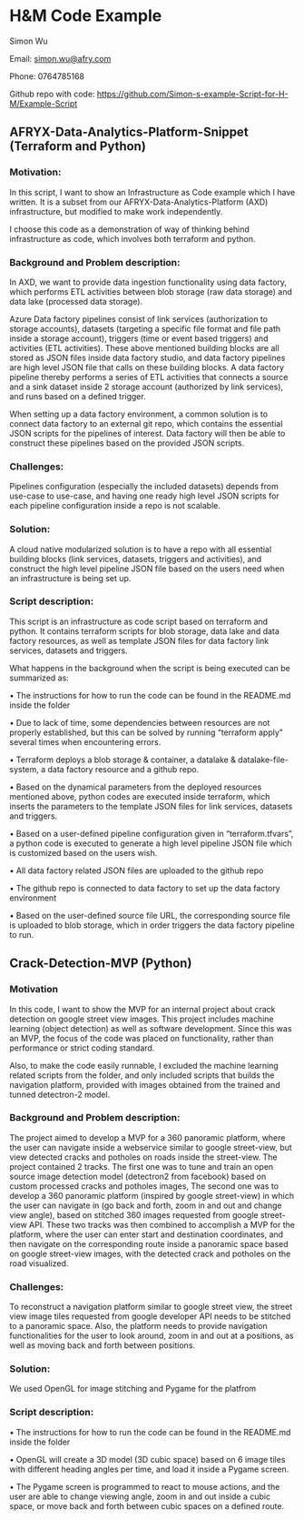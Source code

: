 # H&M Code Example
Simon Wu 

Email: simon.wu@afry.com

Phone: 0764785168

Github repo with code: https://github.com/Simon-s-example-Script-for-H-M/Example-Script

## AFRYX-Data-Analytics-Platform-Snippet (Terraform and Python)
### Motivation: 
In this script, I want to show an Infrastructure as Code example which I have written. It is a subset from our AFRYX-Data-Analytics-Platform (AXD) infrastructure, but modified to make work independently. 

I choose this code as a demonstration of way of thinking behind infrastructure as code, which involves both terraform and python.

### Background and Problem description:
In AXD, we want to provide data ingestion functionality using data factory, which performs ETL activities between blob storage (raw data storage) and data lake (processed data storage). 

Azure Data factory pipelines consist of link services (authorization to storage accounts), datasets (targeting a specific file format and file path inside a storage account), triggers (time or event based triggers) and activities (ETL activities). These above mentioned building blocks are all stored as JSON files inside data factory studio, and data factory pipelines are high level JSON file that calls on these building blocks. A data factory pipeline thereby performs a series of ETL activities that connects a source and a sink dataset inside 2 storage account (authorized by link services), and runs based on a defined trigger.    

When setting up a data factory environment, a common solution is to connect data factory to an external git repo, which contains the essential JSON scripts for the pipelines of interest. Data factory will then be able to construct these pipelines based on the provided JSON scripts. 

### Challenges:
Pipelines configuration (especially the included datasets) depends from use-case to use-case, and having one ready high level JSON scripts for each pipeline configuration inside a repo is not scalable. 

### Solution:
A cloud native modularized solution is to have a repo with all essential building blocks (link services, datasets, triggers and activities), and construct the high level pipeline JSON file based on the users need when an infrastructure is being set up.

### Script description:
This script is an infrastructure as code script based on terraform and python. It contains terraform scripts for blob storage, data lake and data factory resources, as well as template JSON files for data factory link services, datasets and triggers. 

What happens in the background when the script is being executed can be summarized as:

•	The instructions for how to run the code can be found in the README.md inside the folder

•	Due to lack of time, some dependencies between resources are not properly established, but this can be solved by running “terraform apply” several times when encountering errors.

•	Terraform deploys a blob storage & container, a datalake & datalake-file-system, a data factory resource and a github repo.

•	Based on the dynamical parameters from the deployed resources mentioned above, python codes are executed inside terraform, which inserts the parameters to the template JSON files for link services, datasets and triggers.

•	Based on a user-defined pipeline configuration given in “terraform.tfvars”, a python code is executed to generate a high level pipeline JSON file which is customized based on the users wish.

•	All data factory related JSON files are uploaded to the github repo

•	The github repo is connected to data factory to set up the data factory environment

•	Based on the user-defined source file URL, the corresponding source file is uploaded to blob storage, which in order triggers the data factory pipeline to run.


## Crack-Detection-MVP (Python)
### Motivation
In this code, I want to show the MVP for an internal project about crack detection on google street view images. This project includes machine learning (object detection) as well as software development. Since this was an MVP, the focus of the code was placed on functionality, rather than performance or strict coding standard.

Also, to make the code easily runnable, I excluded the machine learning related scripts from the folder, and only included scripts that builds the navigation platform, provided with images obtained from the trained and tunned detectron-2 model.

### Background and Problem description:
The project aimed to develop a MVP for a 360 panoramic platform, where the user can navigate inside a webservice similar to google street-view, but view detected cracks and potholes on roads inside the street-view. The project contained 2 tracks. The first one was to tune and train an open source image detection model (detectron2 from facebook) based on custom processed cracks and potholes images, The second one was to develop a 360 panoramic platform (inspired by google street-view) in which the user can navigate in (go back and forth, zoom in and out and change view angle), based on stitched 360 images requested from google street-view API. These two tracks was then combined to accomplish a MVP for the platform, where the user can enter start and destination coordinates, and then navigate on the corresponding route inside a panoramic space based on google street-view images, with the detected crack and potholes on the road visualized.

### Challenges:
To reconstruct a navigation platform similar to google street view, the street view image tiles requested from google developer API needs to be stitched to a panoramic space. Also, the platform needs to provide navigation functionalities for the user to look around, zoom in and out at a positions, as well as moving back and forth between positions.   

### Solution:
We used OpenGL for image stitching and Pygame for the platfrom

### Script description:
•	The instructions for how to run the code can be found in the README.md inside the folder

•	OpenGL will create a 3D model (3D cubic space) based on 6 image tiles with different heading angles per time, and load it inside a Pygame screen.

•	The Pygame screen is programmed to react to mouse actions, and the user are able to change viewing angle, zoom in and out inside a cubic space, or move back and forth between cubic spaces on a defined route.
